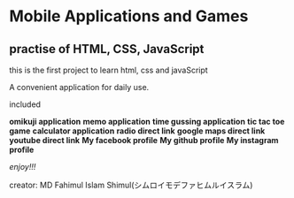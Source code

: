 # Mobile Applications and Games

## practise of HTML, CSS, JavaScript

this is the first project to learn html, css and javaScript

A convenient application for daily use.

included

**omikuji application**
**memo application**
**time gussing application**
**tic tac toe game**
**calculator application**
**radio direct link**
**google maps direct link**
**youtube direct link**
**My facebook profile**
**My github profile**
**My instagram profile**


*enjoy!!!*


creator: MD Fahimul Islam Shimul(シムロイモデファヒムルイスラム)